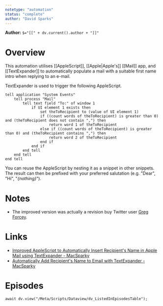 ```yaml
---
notetype: "automation"
status: "complete"
author: "David Sparks"
---
```


**Author:** `$="[[" + dv.current().author + "]]"`

# Overview
This automation utilises [[AppleScript]], [[Apple|Apple's]] [[Mail]] app, and [[TextExpander]] to automatically populate a mail with a suitable first name intro when replying to an e-mail.

TextExpander is used to trigger the following AppleScript.

```applescript
tell application "System Events"
    tell process "Mail"
        tell text field "To:" of window 1
            if UI element 1 exists then
                set theToRecipient to (value of UI element 1)
                if ((count words of theToRecipient) is greater than 0) and (theToRecipient does not contain ",") then
                    return word 1 of theToRecipient
                else if ((count words of theToRecipient) is greater than 0) and (theToRecipient contains ",") then
                    return word 2 of theToRecipient
                end if
            end if
        end tell
    end tell
end tell
```

You can reuse the AppleScript by nesting it as a snippet in other snippets. The result can then be prefixed with your preferred salutation (e.g. "Dear", "Hi", "*{nothing}*").

# Notes
- The improved version was actually a revision buy Twitter user [Greg Forcey](https://twitter.com/GregForcey).

# Links
- [Improved AppleScript to Automatically Insert Recipient's Name in Apple Mail using TextExpander - MacSparky](https://www.macsparky.com/blog/2019/02/2019-2-improved-applescript-to-automatically-insert-recipients-name-in-apple-mail-using-textexpander/)
- [Automatically Add Recipient's Name to Email with TextExpander - MacSparky](https://www.macsparky.com/blog/2015/6/automatically-add-recipients-name-to-email-with-textexapnder)

# Episodes
```dataviewjs
await dv.view("/Meta/Scripts/Dataview/dv_ListedInEpisodesTable");
```
